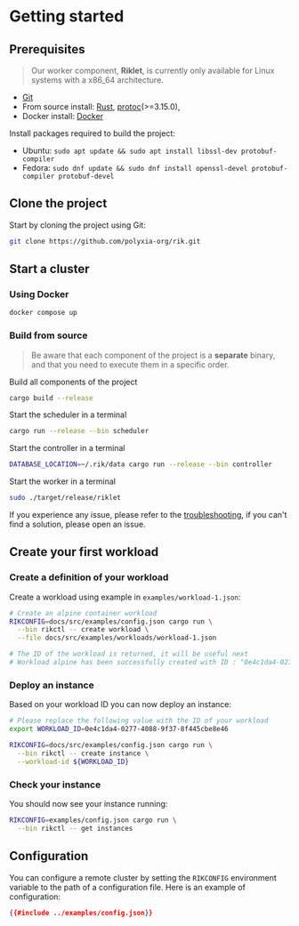# Getting started

## Prerequisites

> Our worker component, **Riklet**, is currently only available for Linux
> systems with a x86_64 architecture.

* [Git](https://git-scm.com/downloads)
* From source install: [Rust](https://www.rust-lang.org/tools/install),
  [protoc](https://grpc.io/docs/protoc-installation/)(>=3.15.0),
* Docker install: [Docker](https://docs.docker.com/get-docker/)

Install packages required to build the project:

- Ubuntu: `sudo apt update && sudo apt install libssl-dev protobuf-compiler`
- Fedora: `sudo dnf update && sudo dnf install openssl-devel protobuf-compiler protobuf-devel`

## Clone the project

Start by cloning the project using Git:

```bash
git clone https://github.com/polyxia-org/rik.git
```

## Start a cluster

### Using Docker

```bash
docker compose up
```

### Build from source

> Be aware that each component of the project is a **separate** binary, and
> that you
> need to execute them in a specific order.

Build all components of the project

```bash
cargo build --release
```

Start the scheduler in a terminal
```bash
cargo run --release --bin scheduler
```

Start the controller in a terminal
```bash
DATABASE_LOCATION=~/.rik/data cargo run --release --bin controller
```

Start the worker in a terminal
```bash
sudo ./target/release/riklet
```

If you experience any issue, please refer to the [troubleshooting](../troubleshooting.md),
if you can't find a solution, please open an issue.

## Create your first workload

### Create a definition of your workload

Create a workload using example in `examples/workload-1.json`:

```bash
# Create an alpine container workload
RIKCONFIG=docs/src/examples/config.json cargo run \
  --bin rikctl -- create workload \
  --file docs/src/examples/workloads/workload-1.json

# The ID of the workload is returned, it will be useful next
# Workload alpine has been successfully created with ID : "0e4c1da4-0277-4088-9f37-8f445cbe8e46"
```

### Deploy an instance

Based on your workload ID you can now deploy an instance:

```bash
# Please replace the following value with the ID of your workload
export WORKLOAD_ID=0e4c1da4-0277-4088-9f37-8f445cbe8e46

RIKCONFIG=docs/src/examples/config.json cargo run \
  --bin rikctl -- create instance \
  --workload-id ${WORKLOAD_ID}
```

### Check your instance

You should now see your instance running:

```bash
RIKCONFIG=examples/config.json cargo run \
  --bin rikctl -- get instances
```

## Configuration

You can configure a remote cluster by setting the `RIKCONFIG` environment variable
to the path of a configuration file. Here is an example of configuration:

```json
{{#include ../examples/config.json}}
```